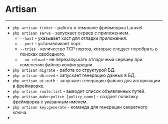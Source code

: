 # Artisan
***
- `php artisan tinker` - работа в теминале фреймворка Laravel.
- `php artisan serve` - запускает сервер с приложением.
	- `--host` - указывает хост для отладки приложения.
	- `--port` - устанавливает порт.
	- `--tries` - количество TCP портов, которые следует перебрать в поисках свободного.
	- `--no-reload` - не перезапускать отладочный серваер при изменении файлов конфигурации.
- `php artisan migrate` - работа со структурой БД.
- `php artisan db:seed` - запускает генерацию данных в БД.
- `php artisan ui:auth` - запускает генерацию файлов для авторизации в фреймворке.
- `php artisan route:list` - выводит список объявленных путей.
- `php artisan make:police [policy_name]` - создает политику фреймворка с указанным именем.
- `php artisan key:generate` - команда для генерации секретного ключа.
- 
